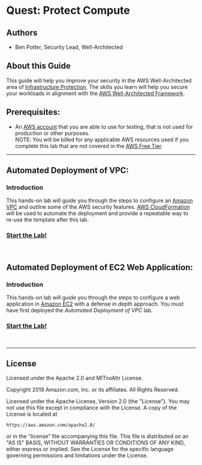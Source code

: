 ﻿# Quest: Protect Compute

## Authors
- Ben Potter, Security Lead, Well-Architected

## About this Guide
This guide will help you improve your security in the AWS Well-Architected area of [Infrastructure Protection](https://wa.aws.amazon.com/wat.pillar.security.en.html#sec.infraprot). The skills you learn will help you secure your workloads in alignment with the [AWS Well-Architected Framework](https://aws.amazon.com/architecture/well-architected/).

## Prerequisites:
* An [AWS account](https://portal.aws.amazon.com/gp/aws/developer/registration/index.html) that you are able to use for testing, that is not used for production or other purposes.  
NOTE: You will be billed for any applicable AWS resources used if you complete this lab that are not covered in the [AWS Free Tier](https://aws.amazon.com/free/).

***

## Automated Deployment of VPC:
### Introduction
This hands-on lab will guide you through the steps to configure an [Amazon VPC](https://docs.aws.amazon.com/vpc/latest/userguide/what-is-amazon-vpc.html) and outline some of the AWS security features. [AWS CloudFormation](https://aws.amazon.com/cloudformation/) will be used to automate the deployment and provide a repeatable way to re-use the template after this lab.
### [Start the Lab!](../200_Automated_Deployment_of_VPC/README.md)  
<br>

## Automated Deployment of EC2 Web Application:
### Introduction
This hands-on lab will guide you through the steps to configure a web application in [Amazon EC2](https://aws.amazon.com/ec2/) with a defense in depth approach. You must have first deployed the *Automated Deployment of VPC* lab.
### [Start the Lab!](../200_Automated_Deployment_of_EC2_Web_Application/README.md)  
<br>

***

## License
Licensed under the Apache 2.0 and MITnoAttr License. 

Copyright 2019 Amazon.com, Inc. or its affiliates. All Rights Reserved.

Licensed under the Apache License, Version 2.0 (the "License"). You may not use this file except in compliance with the License. A copy of the License is located at

    https://aws.amazon.com/apache2.0/

or in the "license" file accompanying this file. This file is distributed on an "AS IS" BASIS, WITHOUT WARRANTIES OR CONDITIONS OF ANY KIND, either express or implied. See the License for the specific language governing permissions and limitations under the License.
